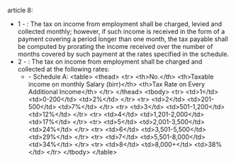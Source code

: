 article 8: 

<ul>
			<li>1 - : The tax on income from employment shall be charged, levied and collected monthly; however, if such income is received in the form of a payment covering a period longer than one month, the tax payable shall be computed by prorating the income received over the number of months covered by such payment at the rates specified in the schedule. <ul>
			</ul></li>			<li>2 - : The tax on income from employment shall be charged and collected at the following rates:<ul>
						<li> - Schedule A: &lt;table&gt;
&lt;thead&gt;    
        &lt;tr&gt;
            &lt;th&gt;No.&lt;&#x2F;th&gt;
            &lt;th&gt;Taxable income on monthly Salary (birr)&lt;&#x2F;th&gt;
            &lt;th&gt;Tax Rate on Every Additional Income&lt;&#x2F;th&gt;
        &lt;&#x2F;tr&gt;
&lt;&#x2F;thead&gt;
&lt;tbody&gt;
        &lt;tr&gt;
            &lt;td&gt;1&lt;&#x2F;td&gt;
            &lt;td&gt;0-200&lt;&#x2F;td&gt;
            &lt;td&gt;2%&lt;&#x2F;td&gt;
        &lt;&#x2F;tr&gt;
        &lt;tr&gt;
            &lt;td&gt;2&lt;&#x2F;td&gt;
            &lt;td&gt;201-500&lt;&#x2F;td&gt;
            &lt;td&gt;7%&lt;&#x2F;td&gt;
        &lt;&#x2F;tr&gt;
        &lt;tr&gt;
            &lt;td&gt;3&lt;&#x2F;td&gt;
            &lt;td&gt;501-1,200&lt;&#x2F;td&gt;
            &lt;td&gt;12%&lt;&#x2F;td&gt;
        &lt;&#x2F;tr&gt;
        &lt;tr&gt;
            &lt;td&gt;4&lt;&#x2F;td&gt;
            &lt;td&gt;1,201-2,000&lt;&#x2F;td&gt;
            &lt;td&gt;17%&lt;&#x2F;td&gt;
        &lt;&#x2F;tr&gt;
        &lt;tr&gt;
            &lt;td&gt;5&lt;&#x2F;td&gt;
            &lt;td&gt;2,001-3,500&lt;&#x2F;td&gt;
            &lt;td&gt;24%&lt;&#x2F;td&gt;
        &lt;&#x2F;tr&gt;
        &lt;tr&gt;
            &lt;td&gt;6&lt;&#x2F;td&gt;
            &lt;td&gt;3,501-5,500&lt;&#x2F;td&gt;
            &lt;td&gt;29%&lt;&#x2F;td&gt;
        &lt;&#x2F;tr&gt;
        &lt;tr&gt;
            &lt;td&gt;7&lt;&#x2F;td&gt;
            &lt;td&gt;5,501-8,000&lt;&#x2F;td&gt;
            &lt;td&gt;34%&lt;&#x2F;td&gt;
        &lt;&#x2F;tr&gt;
        &lt;tr&gt;
            &lt;td&gt;8&lt;&#x2F;td&gt;
            &lt;td&gt;8,000+&lt;&#x2F;td&gt;
            &lt;td&gt;38%&lt;&#x2F;td&gt;
        &lt;&#x2F;tr&gt;
    &lt;&#x2F;tbody&gt;
&lt;&#x2F;table&gt;<ul>
						</ul></li>			</ul></li></ul>